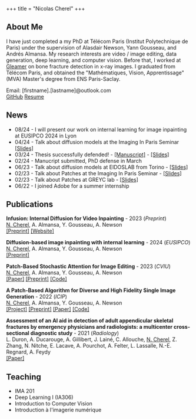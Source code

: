 +++
title = "Nicolas Cherel"
+++

## About Me

I have just completed a my PhD at Télécom Paris (Institut Polytechnique de Paris) under the supervision of Alasdair Newson, Yann Gousseau, and Andrés Almansa. My research interests are video / image editing, data generation, deep learning, and computer vision.
Before that, I worked at [Gleamer](http://www.gleamer.ai) on bone fracture detection in x-ray images.
I graduated from Télécom Paris, and obtained the "Mathématiques, Vision, Apprentissage" (MVA) Master's degree from ENS Paris-Saclay. 

Email: [firstname].[lastname]@outlook.com  
[GitHub](https://github.com/ncherel)
[Resume](resume.pdf)

## News

- 08/24 - I will present our work on internal learning for image inpainting at EUSIPCO 2024 in Lyon
- 04/24 - Talk about diffusion models at the Imaging In Paris Seminar [[Slides]](https://partage.imt.fr/index.php/s/YKbHp64Tnye5Erc)
- 03/24 - Thesis successfully defended! - [[Manuscript]](https://partage.imt.fr/index.php/s/T8SGtkaBxQrrZXe) - [[Slides]](https://partage.imt.fr/index.php/s/92byZy8PrMxMGEX)
- 02/24 - Manucript submitted, PhD defense in March
- 06/23 - Talk about diffusion models at EIDOSLAB from Torino - [[Slides]](06_06_2023_diffusion_models.pdf)
- 02/23 - Talk about Patches at the Imaging In Paris Seminar - [[Slides]](09_02_2023_Patches_and_attention_for_image_editing.pdf)
- 02/23 - Talk about Patches at GREYC lab - [[Slides]](02_02_2023_Patches_and_attention_for_image_editing.pdf)
- 06/22 - I joined Adobe for a summer internship

## Publications

**Infusion: Internal Diffusion for Video Inpainting** - 2023 (*Preprint*)  
<ins>N. Cherel</ins>, A. Almansa, Y. Gousseau, A. Newson  
[[Preprint]](https://arxiv.org/abs/2311.01090) [[Website]](https://infusion.telecom-paris.fr)

**Diffusion-based image inpainting with internal learning** - 2024 (*EUSIPCO*)  
<ins>N. Cherel</ins>, A. Almansa, Y. Gousseau, A. Newson  
[[Preprint]](https://arxiv.org/abs/2406.04206)

**Patch-Based Stochastic Attention for Image Editing** - 2023 (*CVIU*)  
<ins>N. Cherel</ins>, A. Almansa, Y. Gousseau, A. Newson  
[[Paper]](https://www.sciencedirect.com/science/article/abs/pii/S1077314223002461) [[Preprint]](https://arxiv.org/abs/2202.03163) [[Code]](https://github.com/ncherel/psal)

**A Patch-Based Algorithm for Diverse and High Fidelity Single Image Generation** - 2022 (*ICIP*)  
<ins>N. Cherel</ins>, A. Almansa, Y. Gousseau, A. Newson  
[[Project]](https://psin.telecom-paris.fr) [[Preprint]](https://hal.science/hal-03822204/) [[Paper]](https://ieeexplore.ieee.org/document/9897913) [[Code]](https://github.com/ncherel/psin)

**Assessment of an AI aid in detection of adult appendicular skeletal fractures by emergency physicians and radiologists: a multicenter cross-sectional diagnostic study** - 2021 (*Radiology*)  
L. Duron, A. Ducarouge, A. Gillibert, J. Lainé, C. Allouche, <ins>N. Cherel</ins>, Z. Zhang, N. Nitche, E. Lacave, A. Pourchot, A. Felter, L. Lassalle, N.-E. Regnard, A. Feydy  
[[Paper]](https://pubs.rsna.org/doi/full/10.1148/radiol.2021203886)


## Teaching

- IMA 201
- Deep Learning I (IA306)
- Introduction to Computer Vision
- Introduction à l'imagerie numérique




